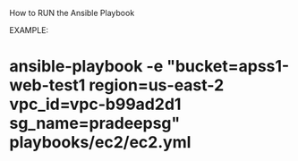 How to RUN the Ansible Playbook

EXAMPLE:

# ansible-playbook -e "bucket=apss1-web-test1 region=us-east-2 vpc_id=vpc-b99ad2d1 sg_name=pradeepsg" playbooks/ec2/ec2.yml
